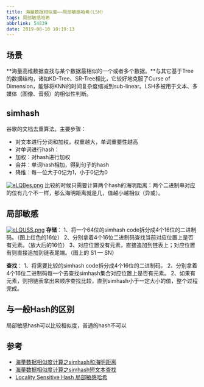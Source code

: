 ```yaml
---
title: 海量数据相似度——局部敏感哈希(LSH)
tags: 局部敏感哈希
abbrlink: 54839
date: 2019-08-10 10:19:13
---
```

## 场景
**海量高维数据查找与某个数据最相似的一个或者多个数据。**与其它基于Tree的数据结构，诸如KD-Tree、SR-Tree相比，它较好地克服了Curse of Dimension，能够将KNN的时间复杂度缩减到sub-linear。LSH多被用于文本、多媒体（图像、音频）的相似性判断。

<!--more-->

## simhash
谷歌的文档去重算法。主要步骤：
- 对文本进行分词和加权，权重越大，单词重要性越高
- 对单词进行hash：
- 加权：对hash进行加权
- 合并：单词hash相加，得到句子的hash
- 降维：每一位大于0记为1，小于0记为0

[![eLQBes.png](https://s2.ax1x.com/2019/08/10/eLQBes.png)](https://imgchr.com/i/eLQBes)
比较的时候只需要计算两个hash的海明距离：两个二进制串对应的位有几个不一样，那么海明距离就是几，值越小越相似（异或）。

## 局部敏感
[![eLQUSS.png](https://s2.ax1x.com/2019/08/10/eLQUSS.png)](https://imgchr.com/i/eLQUSS)
**存储**：
1、将一个64位的simhash code拆分成4个16位的二进制码。（图上红色的16位）
2、分别拿着4个16位二进制码查找当前对应位置上是否有元素。（放大后的16位）
3、对应位置没有元素，直接追加到链表上；对应位置有则直接追加到链表尾端。（图上的 S1 — SN）

**查找**：
1、将需要比较的simhash code拆分成4个16位的二进制码。
2、分别拿着4个16位二进制码每一个去查找simhash集合对应位置上是否有元素。
2、如果有元素，则把链表拿出来顺序查找比较，直到simhash小于一定大小的值，整个过程完成。

## 与一般Hash的区别
局部敏感hash可以比较相似度，普通的hash不可以

## 参考
- [海量数据相似度计算之simhash和海明距离](http://www.lanceyan.com/tech/arch/simhash_hamming_distance_similarity.html)
- [海量数据相似度计算之simhash短文本查找](http://www.lanceyan.com/tech/arch/simhash_hamming_distance_similarity2-html.html)
- [Locality Sensitive Hash 局部敏感哈希](https://www.bbsmax.com/A/kjdw9a1qJN/)


